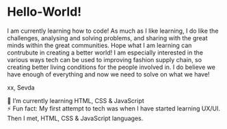# Hello-World!

I am currently learning how to code! As much as I like learning, I do like the challenges, analysing and solving problems, and sharing with the great minds within the great communities. Hope what I am learning can contrubute in creating a better world! I am especially interested in the various ways tech can be used to improving fashion supply chain, so creating better living conditions for the people involved in. I do believe we have enough of everything and now we need to solve on what we have! 

xx, Sevda

🌱 I’m currently learning HTML, CSS & JavaScript\
⚡ Fun fact: My first attempt to tech was when I have started learning UX/UI. Then I met, HTML, CSS & JavaScript languages.  

